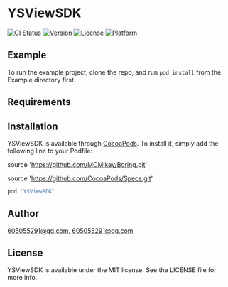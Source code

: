 # YSViewSDK

[![CI Status](http://img.shields.io/travis/605055291@qq.com/YSViewSDK.svg?style=flat)](https://travis-ci.org/605055291@qq.com/YSViewSDK)
[![Version](https://img.shields.io/cocoapods/v/YSViewSDK.svg?style=flat)](http://cocoapods.org/pods/YSViewSDK)
[![License](https://img.shields.io/cocoapods/l/YSViewSDK.svg?style=flat)](http://cocoapods.org/pods/YSViewSDK)
[![Platform](https://img.shields.io/cocoapods/p/YSViewSDK.svg?style=flat)](http://cocoapods.org/pods/YSViewSDK)

## Example

To run the example project, clone the repo, and run `pod install` from the Example directory first.

## Requirements

## Installation

YSViewSDK is available through [CocoaPods](http://cocoapods.org). To install
it, simply add the following line to your Podfile:

source 'https://github.com/MCMikey/Boring.git'

source 'https://github.com/CocoaPods/Specs.git'

```ruby
pod 'YSViewSDK'
```

## Author

605055291@qq.com, 605055291@qq.com

## License

YSViewSDK is available under the MIT license. See the LICENSE file for more info.
